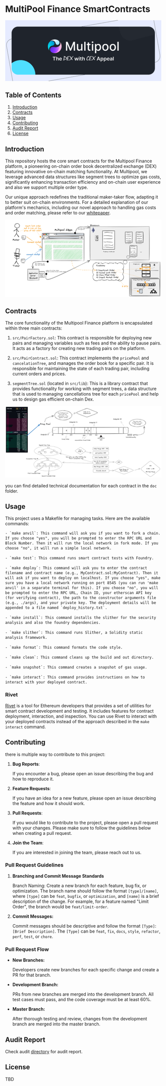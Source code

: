# MultiPool Finance SmartContracts



![Multipool Finance](./doc/cover.webp)


## Table of Contents
1. [Introduction](#introduction)
2. [Contracts](#contracts)
3. [Usage](#usage)
4. [Contributing](#contributing)
5. [Audit Report](#audit-report)
5. [License](#license)


## Introduction
<a name="introduction"></a>

This repository hosts the core smart contracts for the Multipool Finance platform, a pioneering on-chain order book decentralized exchange (DEX) featuring innovative on-chain matching functionality. At Multipool, we leverage advanced data structures like segment trees to optimize gas costs, significantly enhancing transaction efficiency and on-chain user experience and also we support multiple order type.

Our unique approach redefines the traditional maker-taker flow, adapting it to better suit on-chain environments. For a detailed explanation of our platform's mechanics, including our novel approach to handling gas costs and order matching, please refer to our [whitepaper](https://whitepaper.multipool.finance/).

![Multipool Finance](./doc/diagram-2.png)


## Contracts
<a name="contracts"></a>

The core functionality of the Multipool Finance platform is encapsulated within three main contracts:


1. `src/PairFactory.sol`: This contract is responsible for deploying new pairs and managing variables such as fees and the ability to pause pairs. It acts as a factory for creating new trading pairs on the platform.

2. `src/PairContract.sol`: This contract implements the `pricePool` and `cancelationTree`, and manages the order book for a specific pair. It is responsible for maintaining the state of each trading pair, including current orders and prices.

3. `segmentTree.sol` (located in `src/lib`): This is a library contract that provides functionality for working with segment trees, a data structure that is used to managing cancellations tree for each `pricePool` and help us to design gas efficient on-chain Dex.


![Multipool Finance](./doc/diagram-1.png)

you can find detailed technical documentation for each contract in the `doc` folder.


## Usage
<a name="usage"></a>

This project uses a Makefile for managing tasks. Here are the available commands:

```
- `make anvil`: This command will ask you if you want to fork a chain. If you choose "yes", you will be prompted to enter the RPC URL and Block Number. Then it will run the local network in fork mode. If you choose "no", it will run a simple local network.

- `make test`: This command runs smart contract tests with Foundry.

- `make deploy`: This command will ask you to enter the contract filename and contract name (e.g., MyContract.sol:MyContract). Then it will ask if you want to deploy on localhost. If you choose "yes", make sure you have a local network running on port 8545 (you can run 'make anvil' in a separate terminal for this). If you choose "no", you will be prompted to enter the RPC URL, Chain ID, your etherscan API key (for verifying contract), the path to the constructor arguments file (e.g., ./args), and your private key. The deployment details will be appended to a file named `deploy_history.txt`.

- `make install`: This command installs the slither for the security analysis and also the foundry dependencies.

- `make slither`: This command runs Slither, a Solidity static analysis framework.

- `make format`: This command formats the code style.

- `make clean`: This command cleans up the build and out directory.

- `make snapshot`: This command creates a snapshot of gas usage.

- `make interact`: This command provides instructions on how to interact with your deployed contract.
```

### Rivet
<a name="Rivet"></a>

[Rivet](https://github.com/paradigmxyz/rivet/tree/main) is a tool for Ethereum developers that provides a set of utilities for smart contract development and testing. It includes features for contract deployment, interaction, and inspection. You can use Rivet to interact with your deployed contracts instead of the approach described in the `make interact` command.

## Contributing
<a name="contributing"></a>

there is multiple way to contribute to this project:
1. **Bug Reports**: 

    If you encounter a bug, please open an issue describing the bug and how to reproduce it.
2. **Feature Requests**: 

    If you have an idea for a new feature, please open an issue describing the feature and how it should work.
3. **Pull Requests**: 

    If you would like to contribute to the project, please open a pull request with your changes. Please make sure to follow the guidelines below when creating a pull request.
4. **Join the Team**: 
        
    If you are interested in joining the team, please reach out to us.

### Pull Request Guidelines
1. **Branching and Commit Message Standards**

    Branch Naming: Create a new branch for each feature, bug fix, or optimization. The branch name should follow the format `[type]/[name]`, where `[type]` can be `feat`, `bugfix`, or `optimization`, and `[name]` is a brief description of the change. For example, for a feature named "Limit Order", the branch would be `feat/limit-order`.

2. **Commit Messages:**

     Commit messages should be descriptive and follow the format `[Type]`: `[Brief Description]`. The `[Type]` can be `feat`, `fix`, `docs`, `style`, `refactor`, `perf`, `test`, or `chore`.

### Pull Request Flow
* **New Branches:** 
    
    Developers create new branches for each specific change and create a PR for that branch.
* **Development Branch:** 

    PRs from new branches are merged into the development branch. All test cases must pass, and the code coverage must be at least 60%.
* **Master Branch:** 

    After thorough testing and review, changes from the development branch are merged into the master branch.



## Audit Report
<a name="audits"></a>
Check audit [directory](./audits/audit.md) for audit report. 

## License
<a name="license"></a>
TBD